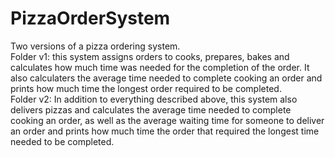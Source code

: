 # PizzaOrderSystem
Two versions of a pizza ordering system.  
Folder v1: this system assigns orders to cooks, prepares, bakes and calculates how much time was needed for the completion of the order. It also calculaters the average time needed to complete cooking an order and prints how much time the longest order required to be completed.  
Folder v2: In addition to everything described above, this system also delivers pizzas and calculates the average time needed to complete cooking an order, as well as the average waiting time for someone to deliver an order and prints how much time the order that required the longest time needed to be completed. 
